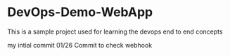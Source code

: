 # DevOps-Demo-WebApp
This is a sample project used for learning the devops end to end concepts

my intial commit 01/26
Commit to check webhook

